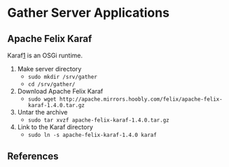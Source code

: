 Gather Server Applications
==========================

## Apache Felix Karaf

Karaf[1] is an OSGi runtime.

1. Make server directory
   * `sudo mkdir /srv/gather`
   * `cd /srv/gather/`
2. Download Apache Felix Karaf
   * `sudo wget http://apache.mirrors.hoobly.com/felix/apache-felix-karaf-1.4.0.tar.gz`
3. Untar the archive
   * `sudo tar xvzf apache-felix-karaf-1.4.0.tar.gz`
4. Link to the Karaf directory
   * `sudo ln -s apache-felix-karaf-1.4.0 karaf`



## References

 [1]: http://felix.apache.org/site/apache-felix-karaf.html "Apache Felix Karaf"

